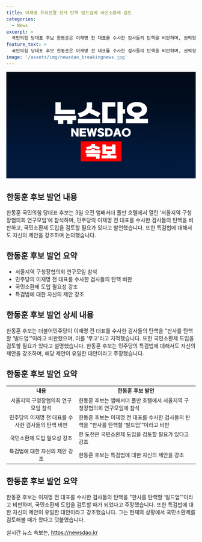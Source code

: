 ```yaml
---
title: 이재명 유죄판결 판사 탄핵 빌드업에 국민소환제 검토
categories:
  - News
excerpt: >
  국민의힘 당대표 후보 한동훈은 이재명 전 대표를 수사한 검사들의 탄핵을 비판하며, 권력형 무고로 규정하고 국민소환제 도입을 제안했다. 또한, 채상병 특검법 대안으로 제삼자 추천 특검을 주장하며 민주당의 특검을 더이상 믿지 않겠다는 입장을 밝혔다. 임성근 전 해병대 1사단장을 둘러싼 야당발 제보공작 의혹에 대해 진실규명을 요구하며, 논란이 힘을 받을 것으로 전망했다.
feature_text: >
  국민의힘 당대표 후보 한동훈은 이재명 전 대표를 수사한 검사들의 탄핵을 비판하며, 권력형 무고로 규정하고 국민소환제 도입을 제안했다. 또한, 채상병 특검법 대안으로 제삼자 추천 특검을 주장하며 민주당의 특검을 더이상 믿지 않겠다는 입장을 밝혔다. 임성근 전 해병대 1사단장을 둘러싼 야당발 제보공작 의혹에 대해 진실규명을 요구하며, 논란이 힘을 받을 것으로 전망했다.
image: '/assets/img/newsdao_breakingnews.jpg'
---
```


<p><img src="/assets/img/newsdao_breakingnews.jpg" alt="bookingtag 속보" /></p>

<h2 data-ke-size="size26">한동훈 후보 발언 내용</h2>

<p data-ke-size="size16">한동훈 국민의힘 당대표 후보는 3일 오전 앰배서더 풀만 호텔에서 열린 ‘서울지역 구청장협의회 연구모임’에 참석하며, 민주당의 이재명 전 대표를 수사한 검사들의 탄핵을 비판하고, 국민소환제 도입을 검토할 필요가 있다고 발언했습니다. 또한 특검법에 대해서도 자신의 제안을 강조하며 논의했습니다.</p>

<h2 data-ke-size="size26">한동훈 후보 발언 요약</h2>

<ul>
    <li>서울지역 구청장협의회 연구모임 참석</li>
    <li>민주당의 이재명 전 대표를 수사한 검사들의 탄핵 비판</li>
    <li>국민소환제 도입 필요성 강조</li>
    <li>특검법에 대한 자신의 제안 강조</li>
</ul>

<h2 data-ke-size="size26">한동훈 후보 발언 상세 내용</h2>

<p data-ke-size="size16">한동훈 후보는 더불어민주당이 이재명 전 대표를 수사한 검사들의 탄핵을 "판사를 탄핵할 ‘빌드업’”이라고 비판했으며, 이를 '무고'라고 지적했습니다. 또한 국민소환제 도입을 검토할 필요가 있다고 설명했습니다. 한동훈 후보는 민주당의 특검법에 대해서도 자신의 제안을 강조하며, 해당 제안이 유일한 대안이라고 주장했습니다.</p>

<h2 data-ke-size="size26">한동훈 후보 발언 요약</h2>

<table>
    <tr>
        <td style="text-align: center; height: 17px;"><b>내용</b></td>
        <td style="text-align: center; height: 17px;"><b>한동훈 후보 발언</b></td>
    </tr>
    <tr>
        <td style="text-align: center; height: 17px;">서울지역 구청장협의회 연구모임 참석</td>
        <td>한동훈 후보는 앰배서더 풀만 호텔에서 서울지역 구청장협의회 연구모임에 참석</td>
    </tr>
    <tr>
        <td style="text-align: center; height: 17px;">민주당의 이재명 전 대표를 수사한 검사들의 탄핵 비판</td>
        <td>한동훈 후보는 이재명 전 대표를 수사한 검사들의 탄핵을 "판사를 탄핵할 ‘빌드업’”이라고 비판</td>
    </tr>
    <tr>
        <td style="text-align: center; height: 17px;">국민소환제 도입 필요성 강조</td>
        <td>한 도전은 국민소환제 도입을 검토할 필요가 있다고 강조</td>
    </tr>
    <tr>
        <td style="text-align: center; height: 17px;">특검법에 대한 자신의 제안 강조</td>
        <td>한동훈 후보는 특검법에 대한 자신의 제안을 강조</td>
    </tr>
</table>

<h2 data-ke-size="size26">한동훈 후보 발언 요약</h2>

<p data-ke-size="size16">한동훈 후보는 이재명 전 대표를 수사한 검사들의 탄핵을 "판사를 탄핵할 ‘빌드업’”이라고 비판하며, 국민소환제 도입을 검토할 때가 되었다고 주장했습니다. 또한 특검법에 대한 자신의 제안이 유일한 대안이라고 강조했습니다. 그는 현재의 상황에서 국민소환제를 검토해볼 때가 왔다고 덧붙였습니다.</p>
실시간 뉴스 속보는, <a href="https://newsdao.kr" rel="dofollow">https://newsdao.kr</a>


